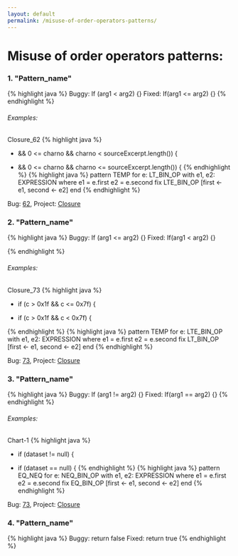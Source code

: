```yaml
---
layout: default
permalink: /misuse-of-order-operators-patterns/
---
```


# Misuse of order operators patterns: 


### 1. "Pattern_name"
{% highlight java %}
 Buggy: If (arg1 < arg2) {}
 Fixed: If(arg1 <= arg2) {}
{% endhighlight %}

###### Examples: 

Closure_62
 {% highlight java %}
 - && 0 <= charno && charno < sourceExcerpt.length()) {

 + && 0 <= charno && charno <= sourceExcerpt.length()) {
{% endhighlight %}
{% highlight java %}
pattern TEMP for
        e: LT_BIN_OP
    with
        e1, e2: EXPRESSION
    where
        e1 = e.first
        e2 = e.second
    fix
        LTE_BIN_OP [first ← e1, second ← e2]
    end
{% endhighlight %}

Bug: [62](https://github.com/google/closure-compiler/compare/1e07047234938543ea364f68ec0f29686dbc12f1...b12d1d6489329c989b15635f6f7f06681b3f6582), Project: [Closure](https://github.com/google/closure-compiler/compare)

### 2. "Pattern_name"

{% highlight java %}
 Buggy: If (arg1 <= arg2) {}
 Fixed: If(arg1 < arg2) {}

{% endhighlight %}

###### Examples:
Closure_73
 {% highlight java %}
 - if (c > 0x1f && c <= 0x7f) {

 + if (c > 0x1f && c < 0x7f) {

{% endhighlight %}
{% highlight java %}
pattern TEMP for
        e: LTE_BIN_OP
    with
        e1, e2: EXPRESSION
    where
        e1 = e.first
        e2 = e.second
    fix
        LT_BIN_OP [first ← e1, second ← e2]
    end
{% endhighlight %}

Bug: [73](https://github.com/google/closure-compiler/compare/760bded3242093d86611a82e81fdca302a1487f1...ee8344091722c28c9351e78dcb4155fbfddfd1af), Project: [Closure](https://github.com/google/closure-compiler/compare)

### 3. "Pattern_name" 
{% highlight java %}
 Buggy: If (arg1 != arg2) {}
 Fixed: If(arg1 == arg2) {}
{% endhighlight %}

###### Examples: 

Chart-1
 {% highlight java %}
- if (dataset != null) {
+ if (dataset == null) {
{% endhighlight %}
{% highlight java %}
pattern EQ_NEQ for
        e: NEQ_BIN_OP
    with
        e1, e2: EXPRESSION
    where
        e1 = e.first
        e2 = e.second
    fix
        EQ_BIN_OP [first ← e1, second ← e2]
    end
{% endhighlight %}

Bug: [73](https://github.com/google/closure-compiler/compare/760bded3242093d86611a82e81fdca302a1487f1...ee8344091722c28c9351e78dcb4155fbfddfd1af), Project: [Closure](https://github.com/google/closure-compiler/compare)


### 4. "Pattern_name"
{% highlight java %}
 Buggy: return false
 Fixed: return true
{% endhighlight %}






